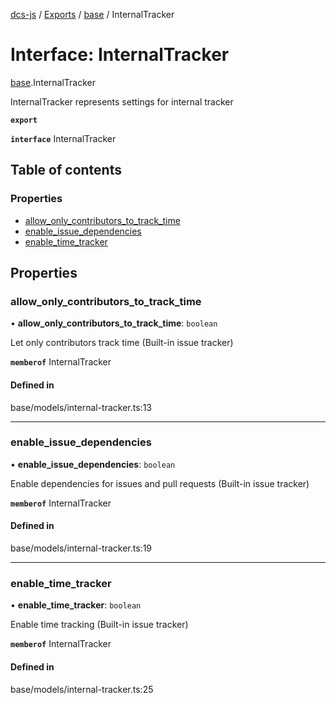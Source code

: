 [dcs-js](../README.md) / [Exports](../modules.md) / [base](../modules/base.md) / InternalTracker

# Interface: InternalTracker

[base](../modules/base.md).InternalTracker

InternalTracker represents settings for internal tracker

**`export`**

**`interface`** InternalTracker

## Table of contents

### Properties

- [allow\_only\_contributors\_to\_track\_time](base.InternalTracker.md#allow_only_contributors_to_track_time)
- [enable\_issue\_dependencies](base.InternalTracker.md#enable_issue_dependencies)
- [enable\_time\_tracker](base.InternalTracker.md#enable_time_tracker)

## Properties

### <a id="allow_only_contributors_to_track_time" name="allow_only_contributors_to_track_time"></a> allow\_only\_contributors\_to\_track\_time

• **allow\_only\_contributors\_to\_track\_time**: `boolean`

Let only contributors track time (Built-in issue tracker)

**`memberof`** InternalTracker

#### Defined in

base/models/internal-tracker.ts:13

___

### <a id="enable_issue_dependencies" name="enable_issue_dependencies"></a> enable\_issue\_dependencies

• **enable\_issue\_dependencies**: `boolean`

Enable dependencies for issues and pull requests (Built-in issue tracker)

**`memberof`** InternalTracker

#### Defined in

base/models/internal-tracker.ts:19

___

### <a id="enable_time_tracker" name="enable_time_tracker"></a> enable\_time\_tracker

• **enable\_time\_tracker**: `boolean`

Enable time tracking (Built-in issue tracker)

**`memberof`** InternalTracker

#### Defined in

base/models/internal-tracker.ts:25
